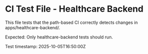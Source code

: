 # CI Test File - Healthcare Backend

This file tests that the path-based CI correctly detects changes in apps/healthcare-backend/.

Expected: Only healthcare-backend tests should run.

Test timestamp: 2025-10-05T16:50:00Z